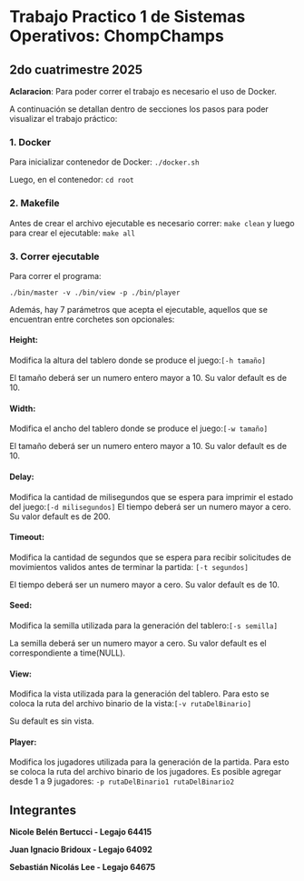 # Trabajo Practico 1 de Sistemas Operativos: ChompChamps
## 2do cuatrimestre 2025

**Aclaracion**: Para poder correr el trabajo es necesario el uso de Docker.

A continuación se detallan dentro de secciones los pasos para poder visualizar el trabajo práctico:

### 1. Docker
Para inicializar contenedor de Docker:
    ```./docker.sh``` 

Luego, en el contenedor:
    ```cd root```

### 2. Makefile
Antes de crear el archivo ejecutable es necesario correr:
    ```make clean```
y luego para crear el ejecutable:
    ```make all```

### 3. Correr ejecutable
Para correr el programa:

    ./bin/master -v ./bin/view -p ./bin/player

Además, hay 7 parámetros que acepta el ejecutable, aquellos que se encuentran entre corchetes son opcionales:
#### Height:
Modifica la altura del tablero donde se produce el juego:```[-h tamaño]```

El tamaño deberá ser un numero entero mayor a 10. Su valor default es de 10.
#### Width:
Modifica el ancho del tablero donde se produce el juego:```[-w tamaño]```
 
El tamaño deberá ser un numero entero mayor a 10. Su valor default es de 10.
#### Delay:
Modifica la cantidad de milisegundos que se espera para imprimir el estado del juego:```[-d milisegundos]```
El tiempo deberá ser un numero mayor a cero. Su valor default es de 200.

#### Timeout:
Modifica la cantidad de segundos que se espera para recibir solicitudes de movimientos validos antes de terminar la partida: ```[-t segundos]```

El tiempo deberá ser un numero mayor a cero. Su valor default es de 10.


#### Seed:
Modifica la semilla utilizada para la generación del tablero:```[-s semilla]```

La semilla deberá ser un numero mayor a cero. Su valor default es el correspondiente a time(NULL).


#### View:
Modifica la vista utilizada para la generación del tablero. Para esto se coloca la ruta del archivo binario de la vista:```[-v rutaDelBinario]```

Su default es sin vista.

#### Player:
Modifica los jugadores utilizada para la generación de la partida. Para esto se coloca la ruta del archivo binario de los jugadores. Es posible agregar desde 1 a 9 jugadores:
```-p rutaDelBinario1 rutaDelBinario2```

## Integrantes
**Nicole Belén Bertucci - Legajo 64415**

**Juan Ignacio Bridoux - Legajo 64092**

**Sebastián Nicolás Lee - Legajo 64675**


